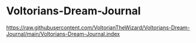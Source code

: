 # Voltorians-Dream-Journal
https://raw.githubusercontent.com/VoltorianTheWizard/Voltorians-Dream-Journal/main/Voltorians-Dream-Journal.index
